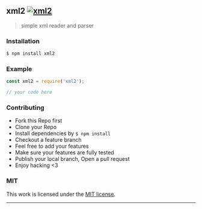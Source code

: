 ## xml2 [![xml2](https://img.shields.io/npm/v/xml2.svg)](https://npmjs.org/xml2)

> simple xml reader and parser

### Installation

```bash
$ npm install xml2
```

### Example

```js
const xml2 = require('xml2');

// your code here

```

### Contributing
- Fork this Repo first
- Clone your Repo
- Install dependencies by `$ npm install`
- Checkout a feature branch
- Feel free to add your features
- Make sure your features are fully tested
- Publish your local branch, Open a pull request
- Enjoy hacking <3

### MIT

This work is licensed under the [MIT license](./LICENSE).

---